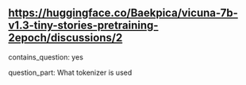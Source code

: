 ## https://huggingface.co/Baekpica/vicuna-7b-v1.3-tiny-stories-pretraining-2epoch/discussions/2

contains_question: yes

question_part: What tokenizer is used
